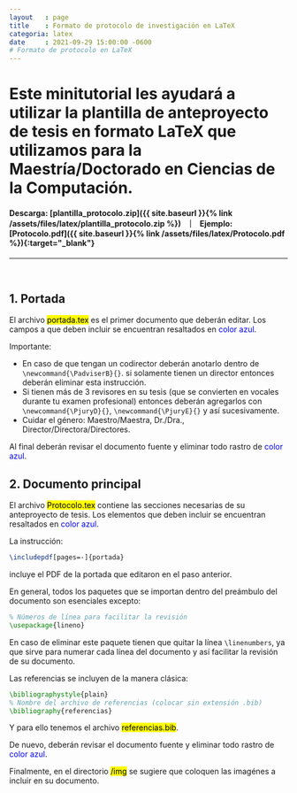 ```yaml
---
layout   : page
title    : Formato de protocolo de investigación en LaTeX
categoria: latex
date     : 2021-09-29 15:00:00 -0600
# Formato de protocolo en LaTeX
---
```


# Este minitutorial les ayudará a utilizar la plantilla de anteproyecto de tesis en formato LaTeX que utilizamos para la Maestría/Doctorado en Ciencias de la Computación.

#### <strong>Descarga:</strong> [plantilla_protocolo.zip]({{ site.baseurl }}{% link /assets/files/latex/plantilla_protocolo.zip %}) &nbsp; ｜ &nbsp;  <strong>Ejemplo:</strong> [Protocolo.pdf]({{ site.baseurl }}{% link /assets/files/latex/Protocolo.pdf %}){:target="_blank"}

---

<br>

## 1. Portada

El archivo <mark class="archivo">portada.tex</mark> es el primer documento que deberán editar. Los campos a que deben incluir se encuentran resaltados en <span style="color: blue">color azul</span>.

Importante: 

* En caso de que tengan un codirector deberán anotarlo dentro de `\newcommand{\PadviserB}{}`. si solamente tienen un director entonces  deberán eliminar esta instrucción.
* Si tienen más de 3 revisores en su tesis (que se convierten en vocales durante tu examen profesional) entonces deberán agregarlos con `\newcommand{\PjuryD}{}`, `\newcommand{\PjuryE}{}` y así sucesivamente.
* Cuidar el género: Maestro/Maestra, Dr./Dra., Director/Directora/Directores.

Al final deberán revisar el documento fuente y eliminar todo rastro de <span style="color: blue">color azul</span>.

## 2. Documento principal

El archivo <mark class="archivo">Protocolo.tex</mark> contiene las secciones necesarias de su anteproyecto de tesis. Los elementos que deben incluir se encuentran resaltados en <span style="color: blue">color azul</span>.

La instrucción:

~~~latex
\includepdf[pages=-]{portada}
~~~

incluye el PDF de la portada que editaron en el paso anterior.

En general, todos los paquetes que se importan dentro del preámbulo del documento son esenciales excepto:

~~~latex
% Números de línea para facilitar la revisión
\usepackage{lineno}
~~~

En caso de eliminar este paquete tienen que quitar la línea `\linenumbers`, ya que sirve para numerar cada línea del documento y así facilitar la revisión de su documento.

Las referencias se incluyen de la manera clásica:

~~~latex
\bibliographystyle{plain}
% Nombre del archivo de referencias (colocar sin extensión .bib)
\bibliography{referencias}
~~~

Y para ello tenemos el archivo <mark class="archivo">referencias.bib</mark>.

De nuevo, deberán revisar el documento fuente y eliminar todo rastro de <span style="color: blue">color azul</span>.


Finalmente, en el directorio <mark class="archivo">/img</mark> se sugiere que coloquen las imagénes a incluir en su documento.
